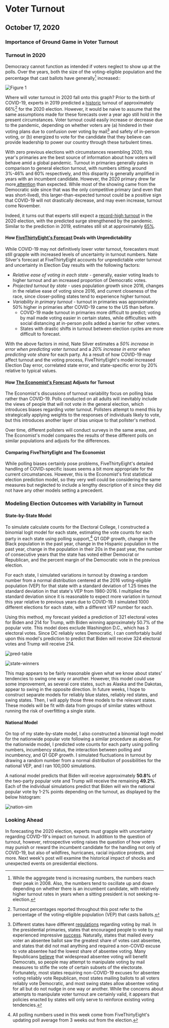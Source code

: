 # Voter Turnout
## October 17, 2020

### Importance of Ground Game in Voter Turnout

### Turnout in 2020

Democracy cannot function as intended if voters neglect to show up at the polls. Over the years, both the size of the voting-eligible population and the percentage that cast ballots have generally[^Obama-turnout] increased::

![Figure 1](../figures/turnout/turnout_years.jpg)

Where will voter turnout in 2020 fall onto this graph? Prior to the birth of COVID-19, experts in 2019 predicted a [historic](https://www.usnews.com/news/elections/articles/2019-09-20/experts-predict-huge-turnout-in-2020) turnout of approximately 66%[^vep] for the 2020 election. However, it would be naive to assume that the same assumptions made for these forecasts over a year ago still hold in the present circumstances. Voter turnout could easily increase or decrease due to the pandemic, depending on whether voters are (a) hindered in their voting plans due to confusion over voting by mail[^vote-by-mail] and safety of in-person voting, or (b) energized to vote for the candidate that they believe can provide leadership to power our country through these turbulent times.

With zero previous elections with circumstances resembling 2020, this year's primaries are the best source of information about how voters will behave amid a global pandemic. Turnout in primaries generally pales in comparison to general election turnout, with numbers sitting around 3%-46% and 60% respectively, and this disparity is generally amplified in years with an incumbent candidate. However, the 2020 primary drew far more[ attention](https://www.nytimes.com/2020/07/21/us/politics/biden-2020.html) than expected. While most of the showing came from the Democratic side since that was the only competitive primary (and even that was short-lived), this larger-than-expected turnout could be a positive sign that COVID-19 will not drastically decrease, and may even increase, turnout come November.

Indeed, it turns out that experts still expect a [record-high turnout](https://www.theatlantic.com/politics/archive/2020/10/2020-election-turnout/616640/) in the 2020 election, with the predicted surge strengthened by the pandemic. Similar to the prediction in 2019, estimates still sit at approximately [65%](https://thehill.com/homenews/campaign/520313-experts-predict-record-election-turnout-as-more-than-66-million-ballots).

#### How [FiveThirtyEight's Forecast](https://fivethirtyeight.com/features/how-fivethirtyeights-2020-presidential-forecast-works-and-whats-different-because-of-covid-19/) Deals with Unpredictability

While COVID-19 may not definitively lower voter turnout, forecasters must still grapple with increased levels of uncertainty in turnout numbers. Nate Silver's forecast at FiveThirtyEight accounts for unpredictable voter turnout and uncertainty in Election Day results with the following factors:

* *Relative ease of voting in each state* - generally, easier voting leads to higher turnout and an increased proportion of Democratic votes.
* *Projected turnout by state* - uses population growth since 2016, changes in the relative ease of voting since 2016, and current closeness of the race, since closer-polling states tend to experience higher turnout.
* *Variability in primary turnout* - turnout in primaries was approximately 50% higher in primaries after COVID-19 came to the US than before.
    * COVID-19 made turnout in primaries more difficult to predict; voting by mail made voting easier in certain states, while difficulties with social distancing at in-person polls added a barrier for other voters.
    * States with drastic shifts in turnout between election cycles are more difficult to forecast.

With the above factors in mind, Nate Silver estimates a *50% increase in error when predicting voter turnout* and a *20% increase in error when predicting vote share* for each party. As a result of how COVID-19 may affect turnout and the voting process, FiveThirtyEight's model increased Election Day error, correlated state error, and state-specific error by 20% relative to typical values.


#### How [The Economist's Forecast](https://projects.economist.com/us-2020-forecast/president/how-this-works) Adjusts for Turnout

The Economist's discussions of turnout variability focus on polling bias rather than COVID-19. Polls conducted on all adults will inevitably include the views of people that will not vote in the general election, which introduces biases regarding voter turnout. Pollsters attempt to mend this by strategically applying weights to the responses of individuals likely to vote, but this introduces another layer of bias unique to that pollster's method. 

Over time, different pollsters will conduct surveys in the same areas, and The Economist's model compares the results of these different polls on similar populations and adjusts for the differences. 

#### Comparing FiveThirtyEight and The Economist

While polling biases certainly pose problems, FiveThirtyEight's detailed handling of COVID-specific issues seems a bit more appropriate for the current circumstances. However, this is the Economist's first statistical election prediction model, so they very well could be considering the same measures but neglected to include a lengthy description of it since they did not have any other models setting a precedent.

### Modeling Election Outcomes with Variability in Turnout

#### State-by-State Model

To simulate calculate counts for the Electoral College, I constructed a binomial logit model for each state, estimating the vote counts for each party in each state using polling support,[^polls] Q1 GDP growth, change in the Black population in the past year, change in the Hispanic population in the past year, change in the population in their 20s in the past year, the number of consecutive years that the state has voted either Democrat or Republican, and the percent margin of the Democratic vote in the previous election.

For each state, I simulated variations in turnout by drawing a random number from a normal distribution centered at the 2016 voting-eligible population (VEP) for that state with a standard deviation of 1.25 times the standard deviation in that state's VEP from 1980-2016. I multiplied the standard deviation since it is reasonable to expect more variation in turnout this year relative to previous years due to COVID-19. I simulated 1000 different elections for each state, with a different VEP number for each.

Using this method, my forecast yielded a prediction of 321 electoral votes for Biden and 214 for Trump, with Biden winning approximately 50.7% of the popular vote. This model does exclude Washington D.C., which has 3 electoral votes. Since DC reliably votes Democratic, I can comfortably build upon this model's prediction to predict that Biden will receive 324 electoral votes and Trump will receive 214.

![pred-table](../figures/turnout/pred_table.png)

![state-winners](../figures/turnout/state_winners.jpg)

This map appears to be fairly reasonable given what we know about states' tendencies to swing one way or another. However, this model could use some improvement, as several core states, such as Alaska and the Dakotas, appear to swing in the opposite direction. In future weeks, I hope to construct separate models for reliably blue states, reliably red states, and swing states. Then, I will apply those three models to the relevant states. These models will be fit with data from groups of similar states without running the risk of overfitting a single state.

#### National Model

On top of my state-by-state model, I also constructed a binomial logit model for the nationwide popular vote following a similar procedure as above. For the nationwide model, I predicted vote counts for each party using polling numbers, incumbency status, the interaction between polling and incumbency, and Q1 GDP growth. I simulated fluctuations in turnout by drawing a random number from a normal distribution of possibilities for the national VEP, and I ran 100,000 simulations.

A national model predicts that Biden will receive approximately **50.8%** of the two-party popular vote and Trump will receive the remaining **49.2%**.	Each of the individual simulations predict that Biden will win the national popular vote by 1-2% points depending on the turnout, as displayed by the below histogram:

![nation-sim](../figures/turnout/nation_sim.jpg)


### Looking Ahead

In forecasting the 2020 election, experts must grapple with uncertainty regarding COVID-19's impact on turnout. In addition to the question of turnout, however, retrospective voting raises the question of how voters may punish or reward the incumbent candidate for the handling not only of COVID-19, but also of wildfires, hurricanes, racial injustice protests, and more. Next week's post will examine the historical impact of shocks and unexpected events on presidential elections.


[^Obama-turnout]: While the aggregate trend is increasing numbers, the numbers reach their peak in 2008. Also, the numbers tend to oscillate up and down depending on whether there is an incumbent candidate, with relatively higher turnout rates in years when a sitting president is not seeking re-election.

[^vep]: Turnout percentages reported throughout this post refer to the percentage of the voting-eligible population (VEP) that casts ballots.

[^vote-by-mail]: Different states have different [regulations](https://www.nytimes.com/interactive/2020/08/11/us/politics/vote-by-mail-us-states.html) regarding voting by mail. In the presidential primaries, states that encouraged people to vote by mail experienced impressive [success](https://fivethirtyeight.com/features/there-have-been-38-statewide-elections-during-the-pandemic-heres-how-they-went/). Naturally, states that mailed every voter an absentee ballot saw the greatest share of votes cast absentee, and states that did not mail anything and required a non-COVID excuse to vote absentee had the lowest share of absentee voting.
Many Republicans [believe](https://www.nytimes.com/2020/05/25/us/vote-by-mail-coronavirus.html) that widespread absentee voting will benefit Democrats, so people may attempt to manipulate voting by mail measures to stifle the vote of certain subsets of the electorate. Fortunately, most states requiring non-COVID-19 excuses for absentee voting reliably vote Republican, most states mailing ballots to all voters reliably vote Democratic, and most swing states allow absentee voting for all but do not nudge in one way or another. While the concerns about attempts to manipulate voter turnout are certainly valid, it appears that policies enacted by states will only serve to reinforce existing voting tendencies.

[^polls]: All polling numbers used in this week come from FiveThirtyEight's updating poll average from 3 weeks out from the election.


